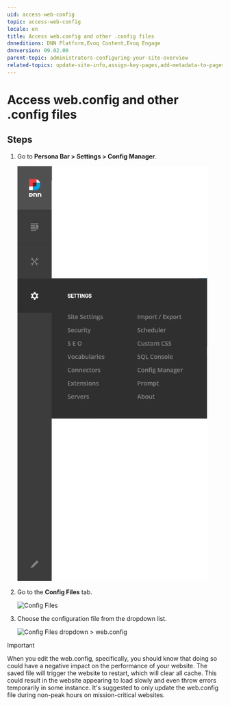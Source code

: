 ```yaml
---
uid: access-web-config
topic: access-web-config
locale: en
title: Access web.config and other .config files
dnneditions: DNN Platform,Evoq Content,Evoq Engage
dnnversion: 09.02.00
parent-topic: administrators-configuring-your-site-overview
related-topics: update-site-info,assign-key-pages,add-metadata-to-pages,configure-messaging,configure-check-for-new-version,participate-in-improvement-program,configure-html-editor,page-file-versioning,administrators-extensions-overview,administrators-connectors-overview,administrators-workflows-overview,administrators-search-overview,administrators-vocabularies-overview
---
```


# Access web.config and other .config files

## Steps

1.  Go to **Persona Bar \> Settings \> Config Manager**.
    
    ![Persona Bar > Settings > Config Manager](/images/scr-pbar-host-Settings-E91-platform.png)
    
2.  Go to the **Config Files** tab.
    
    ![Config Files](/images/scr-pbtabs-host-Settings-ConfigManager-ConfigFiles-E90.png)
    
3.  Choose the configuration file from the dropdown list.
    
    ![Config Files dropdown > web.config](/images/scr-ConfigMgr-ConfigFiles-webconfig-E91.png)
    
> [!IMPORTANT]
> When you edit the web.config, specifically, you should know that doing so could have a negative impact on the performance of your website.  The saved file will trigger the website to restart, which will clear all cache. This could result in the website appearing to load slowly and even throw errors temporarily in some instance.  It's suggested to only update the web.config file during non-peak hours on mission-critical websites.
